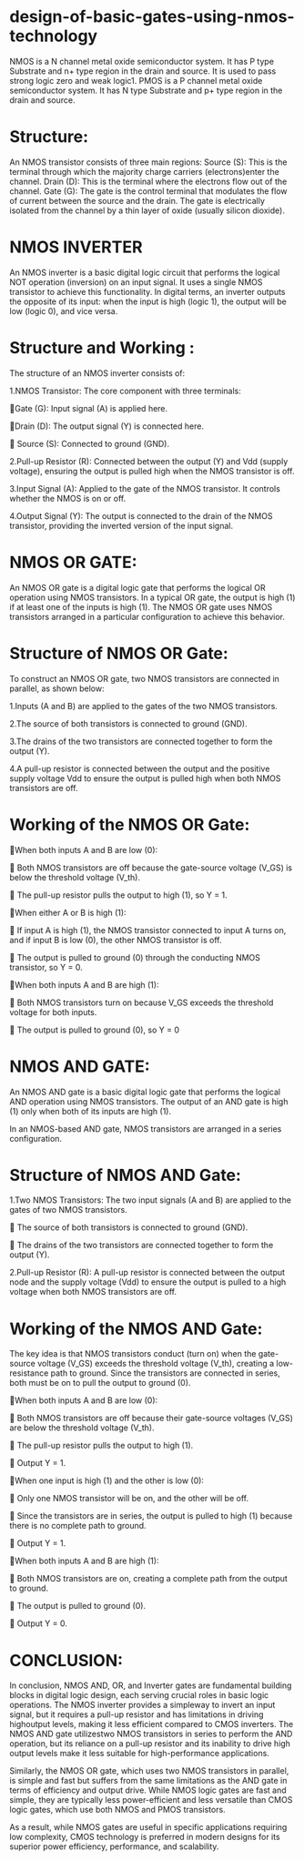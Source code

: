 # design-of-basic-gates-using-nmos-technology
NMOS is a N channel metal oxide semiconductor system. It has P type Substrate and n+  type region in the drain and source. It is used to pass strong logic zero and weak logic1.  PMOS is a P channel metal oxide semiconductor system. It has N type Substrate and p+  type region in the drain and source.

# Structure:

An NMOS transistor consists of three main regions: 
Source (S): This is the terminal through which the majority charge carriers (electrons)enter the channel. 
Drain (D): This is the terminal where the electrons flow out of the channel. 
Gate (G): The gate is the control terminal that modulates the flow of current between the
source and the drain. The gate is electrically isolated from the channel by a thin layer of
 oxide (usually silicon dioxide). 

#  NMOS INVERTER
An NMOS inverter is a basic digital logic circuit that performs the logical NOT
 operation (inversion) on an input signal. It uses a single NMOS transistor to
 achieve this functionality. In digital terms, an inverter outputs the opposite of its
 input: when the input is high (logic 1), the output will be low (logic 0), and vice
 versa.
 
# Structure     and     Working :

The structure of an NMOS inverter consists of:
 
 1.NMOS Transistor: The core component with three terminals:

 Gate (G): Input signal (A) is applied here.
 
 Drain (D): The output signal (Y) is connected here.
 
  Source (S): Connected to ground (GND).
 
 2.Pull-up Resistor (R): Connected between the output (Y) and Vdd (supply 
voltage), ensuring the output is pulled high when the NMOS transistor is off.

 3.Input Signal (A): Applied to the gate of the NMOS transistor. It controls 
whether the NMOS is on or off.
 
 4.Output Signal (Y): The output is connected to the drain of the NMOS 
transistor, providing the inverted version of the input signal.


# NMOS OR GATE:
An NMOS OR gate is a digital logic gate that performs the logical OR operation using NMOS 
transistors. In a typical OR gate, the output is high (1) if at least one of the inputs is high (1).
The NMOS OR gate uses NMOS transistors arranged in a particular configuration to achieve this 
behavior.

# Structure of NMOS OR Gate:
To construct an NMOS OR gate, two NMOS transistors are connected in parallel, as 
shown below:
 
 1.Inputs (A and B) are applied to the gates of the two NMOS transistors.
 
 2.The source of both transistors is connected to ground (GND).
 
 3.The drains of the two transistors are connected together to form the output (Y).
 
 4.A pull-up resistor is connected between the output and the positive supply voltage 
Vdd to ensure the output is pulled high when both NMOS transistors are off.

# Working of the NMOS OR Gate:
 When both inputs A and B are low (0):

  Both NMOS transistors are off because the gate-source voltage (V_GS) is below the 
threshold voltage (V_th).

  The pull-up resistor pulls the output to high (1), so Y = 1.
 
 When either A or B is high (1):
 
  If input A is high (1), the NMOS transistor connected to input A turns on, and if 
input B is low (0), the other NMOS transistor is off.
 
  The output is pulled to ground (0) through the conducting NMOS transistor, so Y =
 0.
 
 When both inputs A and B are high (1):
 
  Both NMOS transistors turn on because V_GS exceeds the threshold voltage for both
 inputs.
 
  The output is pulled to ground (0), so Y = 0

# NMOS AND GATE:  

An NMOS AND gate is a basic digital logic gate that performs the logical AND operation using 
NMOS transistors. The output of an AND gate is high (1) only when both of its inputs are high (1). 

In an NMOS-based AND gate, NMOS transistors are arranged in a series configuration. 
# Structure of NMOS AND Gate:

 1.Two NMOS Transistors: The two input signals (A and B) are applied to the gates of two 
NMOS transistors.
 
  The source of both transistors is connected to ground (GND).
 
  The drains of the two transistors are connected together to form the output (Y).
 
 2.Pull-up Resistor (R): A pull-up resistor is connected between the output node and the supply 
voltage (Vdd) to ensure the output is pulled to a high voltage when both NMOS transistors 
are off.
 
# Working of the NMOS AND Gate:
 The key idea is that NMOS transistors conduct (turn on) when the gate-source voltage (V_GS) 
exceeds the threshold voltage (V_th), creating a low-resistance path to ground. Since the transistors are connected in series, both must be on to pull the output to ground (0).

 When both inputs A and B are low (0):

  Both NMOS transistors are off because their gate-source voltages (V_GS) are below 
the threshold voltage (V_th).
 
  The pull-up resistor pulls the output to high (1).
 
  Output Y = 1.
 
 When one input is high (1) and the other is low (0):
 
  Only one NMOS transistor will be on, and the other will be off.
 
  Since the transistors are in series, the output is pulled to high (1) because there is no 
complete path to ground.
 
  Output Y = 1.
 
 When both inputs A and B are high (1):

 Both NMOS transistors are on, creating a complete path from the output to ground.

  The output is pulled to ground (0).
 
  Output Y = 0.

# CONCLUSION:
 
 In conclusion, NMOS AND, OR, and Inverter gates are fundamental building blocks in digital logic design, each serving crucial roles in basic logic operations. The NMOS inverter provides a simpleway to invert an input signal, but it requires a pull-up resistor and has limitations in driving highoutput levels, making it less efficient compared to CMOS inverters. The NMOS AND gate utilizestwo NMOS transistors in series to perform the AND operation, but its reliance on a pull-up resistor and its inability to drive high output levels make it less suitable for high-performance applications.
 
 Similarly, the NMOS OR gate, which uses two NMOS transistors in parallel, is simple and fast but suffers from the same limitations as the AND gate in terms of efficiency and output drive. While NMOS logic gates are fast and simple, they are typically less power-efficient and less versatile than CMOS logic gates, which use both NMOS and PMOS transistors.
 
 As a result, while NMOS gates are useful in specific applications requiring low complexity, CMOS technology is preferred in modern designs for its superior power efficiency, performance, and scalability.

